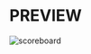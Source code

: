
# **PREVIEW**

![scoreboard](https://user-images.githubusercontent.com/116594943/219808078-dab62a18-f17f-46e3-9806-fd596b9c65d7.png)

